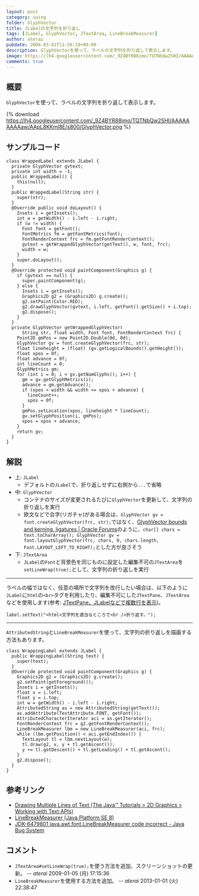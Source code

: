 ```yaml
---
layout: post
category: swing
folder: GlyphVector
title: JLabelの文字列を折り返し
tags: [JLabel, GlyphVector, JTextArea, LineBreakMeasurer]
author: aterai
pubdate: 2004-03-01T11:56:19+09:00
description: GlyphVectorを使って、ラベルの文字列を折り返して表示します。
image: https://lh4.googleusercontent.com/_9Z4BYR88imo/TQTNbQw2SHI/AAAAAAAAAaw/AApL8KKml8E/s800/GlyphVector.png
comments: true
---
```

## 概要
`GlyphVector`を使って、ラベルの文字列を折り返して表示します。

{% download https://lh4.googleusercontent.com/_9Z4BYR88imo/TQTNbQw2SHI/AAAAAAAAAaw/AApL8KKml8E/s800/GlyphVector.png %}

## サンプルコード
<pre class="prettyprint"><code>class WrappedLabel extends JLabel {
  private GlyphVector gvtext;
  private int width = -1;
  public WrappedLabel() {
    this(null);
  }
  public WrappedLabel(String str) {
    super(str);
  }
  @Override public void doLayout() {
    Insets i = getInsets();
    int w = getWidth() - i.left - i.right;
    if (w != width) {
      Font font = getFont();
      FontMetrics fm = getFontMetrics(font);
      FontRenderContext frc = fm.getFontRenderContext();
      gvtext = getWrappedGlyphVector(getText(), w, font, frc);
      width = w;
    }
    super.doLayout();
  }
  @Override protected void paintComponent(Graphics g) {
    if (gvtext == null) {
      super.paintComponent(g);
    } else {
      Insets i = getInsets();
      Graphics2D g2 = (Graphics2D) g.create();
      g2.setPaint(Color.RED);
      g2.drawGlyphVector(gvtext, i.left, getFont().getSize() + i.top);
      g2.dispose();
    }
  }
  private GlyphVector getWrappedGlyphVector(
      String str, float width, Font font, FontRenderContext frc) {
    Point2D gmPos = new Point2D.Double(0d, 0d);
    GlyphVector gv = font.createGlyphVector(frc, str);
    float lineheight = (float) (gv.getLogicalBounds().getHeight());
    float xpos = 0f;
    float advance = 0f;
    int lineCount = 0;
    GlyphMetrics gm;
    for (int i = 0; i &lt; gv.getNumGlyphs(); i++) {
      gm = gv.getGlyphMetrics(i);
      advance = gm.getAdvance();
      if (xpos &lt; width &amp;&amp; width &lt;= xpos + advance) {
        lineCount++;
        xpos = 0f;
      }
      gmPos.setLocation(xpos, lineheight * lineCount);
      gv.setGlyphPosition(i, gmPos);
      xpos = xpos + advance;
    }
    return gv;
  }
}
</code></pre>

## 解説
- 上: `JLabel`
    - デフォルトの`JLabel`で、折り返しせずに右側から`...`で省略
- 中: `GlyphVector`
    - コンテナのサイズが変更されるたびに`GlyphVector`を更新して、文字列の折り返しを実行
    - 欧文などで合字(リガチャ)がある場合は、`GlyphVector gv = font.createGlyphVector(frc, str);`ではなく、[GlyphVector bounds and kerning, ligatures | Oracle Forums](https://community.oracle.com/thread/1289266)のように、`char[] chars = text.toCharArray(); GlyphVector gv = font.layoutGlyphVector(frc, chars, 0, chars.length, Font.LAYOUT_LEFT_TO_RIGHT);`とした方が良さそう
- 下: `JTextArea`
    - `JLabel`の`Font`と背景色を同じものに設定した編集不可の`JTextArea`を`setLineWrap(true);`として、文字列の折り返しを実行

<!-- dummy comment line for breaking list -->

- - - -
ラベルの幅ではなく、任意の場所で文字列を改行したい場合は、以下のように`JLabel`に`html`の`<br>`タグを利用したり、編集不可にした`JTextPane`、`JTextArea`などを使用します(参考: [JTextPane、JLabelなどで複数行を表示](https://ateraimemo.com/Swing/MultiLineLabel.html))。

<pre class="prettyprint"><code>label.setText("&lt;html&gt;文字列を適当なところで&lt;br /&gt;折り返す。");
</code></pre>

- - - -
`AttributedString`と`LineBreakMeasurer`を使って、文字列の折り返しを描画する方法もあります。

<pre class="prettyprint"><code>class WrappingLabel extends JLabel {
  public WrappingLabel(String text) {
    super(text);
  }
  @Override protected void paintComponent(Graphics g) {
    Graphics2D g2 = (Graphics2D) g.create();
    g2.setPaint(getForeground());
    Insets i = getInsets();
    float x = i.left;
    float y = i.top;
    int w = getWidth() - i.left - i.right;
    AttributedString as = new AttributedString(getText());
    as.addAttribute(TextAttribute.FONT, getFont());
    AttributedCharacterIterator aci = as.getIterator();
    FontRenderContext frc = g2.getFontRenderContext();
    LineBreakMeasurer lbm = new LineBreakMeasurer(aci, frc);
    while (lbm.getPosition() &lt; aci.getEndIndex()) {
      TextLayout tl = lbm.nextLayout(w);
      tl.draw(g2, x, y + tl.getAscent());
      y += tl.getDescent() + tl.getLeading() + tl.getAscent();
    }
    g2.dispose();
  }
}
</code></pre>

## 参考リンク
- [Drawing Multiple Lines of Text (The Java™ Tutorials > 2D Graphics > Working with Text APIs)](https://docs.oracle.com/javase/tutorial/2d/text/drawmulstring.html)
- [LineBreakMeasurer (Java Platform SE 8)](https://docs.oracle.com/javase/jp/8/docs/api/java/awt/font/LineBreakMeasurer.html)
- [JDK-6479801 java.awt.font.LineBreakMeasurer code incorrect - Java Bug System](https://bugs.openjdk.java.net/browse/JDK-6479801)

<!-- dummy comment line for breaking list -->

## コメント
- `JTextArea#setLineWrap(true);`を使う方法を追加、スクリーンショットの更新。 -- *aterai* 2009-01-05 (月) 17:15:36
- `LineBreakMeasurer`を使用する方法を追加。 -- *aterai* 2013-01-01 (火) 22:38:47

<!-- dummy comment line for breaking list -->

